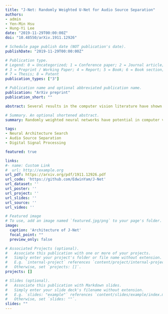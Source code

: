 ```yaml
---
title: "J‑Net: Randomly Weighted U‑Net for Audio Source Separation"
authors:
- admin
- Yen‑Min Hsu
- Hung‑Yi Lee
date: "2019-11-29T00:00:00Z"
doi: "10.48550/arXiv.1911.12926"

# Schedule page publish date (NOT publication's date).
publishDate: "2019-11-29T00:00:00Z"

# Publication type.
# Legend: 0 = Uncategorized; 1 = Conference paper; 2 = Journal article;
# 3 = Preprint / Working Paper; 4 = Report; 5 = Book; 6 = Book section;
# 7 = Thesis; 8 = Patent
publication_types: ["3"]

# Publication name and optional abbreviated publication name.
publication: "ArXiv preprint"
publication_short: ""

abstract: Several results in the computer vision literature have shown the potential of randomly weighted neural networks. While they perform fairly well as feature extractors for discriminative tasks, there is a positive correlation between their performance and their fully trained counterparts. Based on these discoveries, we pose two questions: What is the value of randomly weighted networks in difficult generative audio tasks such as audio source separation? And does such a positive correlation still exist when it comes to large random networks and their trained counterparts? In this paper, we demonstrate that the positive correlation indeed still exists. Building on this discovery, we can explore different architecture designs or techniques without training the entire model. Moreover, we found a surprising result that, compared to the non-trained encoder (down-sample path) in Wave-U-Net, fixing the decoder (up-sample path) to random weights results in better performance, almost comparable to the fully trained model.

# Summary. An optional shortened abstract.
summary: Randomly weighted neural networks have potential in computer vision and demonstrate a positive correlation with fully trained models. This paper confirms the continued positive correlation and explores the value of randomly weighted networks in challenging generative audio tasks, such as audio source separation.

tags:
- Neural Architecture Search
- Audio Source Separation
- Digital Signal Processing

featured: true

links:
#- name: Custom Link
#  url: http://example.org
url_pdf: https://arxiv.org/pdf/1911.12926.pdf
url_code: 'https://github.com/EdwinYam/J-Net'
url_dataset: ''
url_poster: ''
url_project: ''
url_slides: ''
url_source: ''
url_video: ''

# Featured image
# To use, add an image named `featured.jpg/png` to your page's folder. 
image:
  caption: 'Architecture of J-Net'
  focal_point: ""
  preview_only: false

# Associated Projects (optional).
#   Associate this publication with one or more of your projects.
#   Simply enter your project's folder or file name without extension.
#   E.g. `internal-project` references `content/project/internal-project/index.md`.
#   Otherwise, set `projects: []`.
projects: []

# Slides (optional).
#   Associate this publication with Markdown slides.
#   Simply enter your slide deck's filename without extension.
#   E.g. `slides: "example"` references `content/slides/example/index.md`.
#   Otherwise, set `slides: ""`.
slides: ""
---
```

